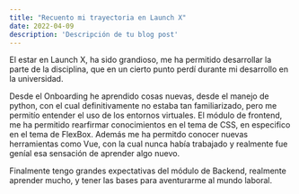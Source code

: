 ```yaml
---
title: "Recuento mi trayectoria en Launch X"
date: 2022-04-09
description: 'Descripción de tu blog post'
---
```


El estar en Launch X, ha sido grandioso, me ha permitido desarrollar la parte de la disciplina, que en un cierto punto perdí durante mi desarrollo en la universidad.

Desde el Onboarding he aprendido cosas nuevas, desde el manejo de python, con el cual definitivamente no estaba tan familiarizado, pero me permitío entender el uso de los entornos virtuales.
El módulo de frontend, me ha permitido rearfirmar conocimientos en el tema de CSS, en especifico en el tema de FlexBox.
Además me ha permitdo conocer nuevas herramientas como Vue, con la cual nunca había trabajado y realmente fue geníal esa sensación de aprender algo nuevo.

Finalmente tengo grandes expectativas del módulo de Backend, realmente aprender mucho, y tener las bases para aventurarme al mundo laboral.


